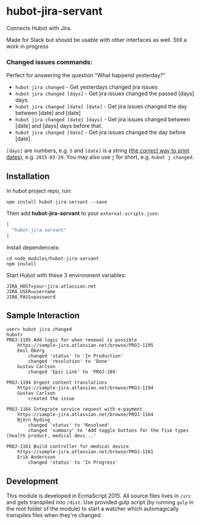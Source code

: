 # hubot-jira-servant

Connects Hubot with Jira. 

Made for Slack but should be usable with other interfaces as well. Still a work in progress

### Changed issues commands:
Perfect for answering the question "What happend yesterday?"

* `hubot jira changed` - Get yesterdays changed jira issues
* `hubot jira changed [days]` - Get jira issues changed the passed [days] days.
* `hubot jira changed [date] [date]` - Get jira issues changed the day between [date] and [date]
* `hubot jira changed [date] [days]` - Get jira issues changed between [date] and [days] days before that.
* `hubot jira changed [date]` - Get jira issues changed the day before [date]

`[days]` are numbers, e.g. `5` and `[date]` is a string ([the correct way to print dates](https://sv.wikipedia.org/wiki/ISO_8601)), e.g. `2015-03-29`. You may also use `j` for short, e.g. `hubot j changed`.

## Installation

In hubot project repo, run:

`npm install hubot-jira-servant --save`

Then add **hubot-jira-servant** to your `external-scripts.json`:

```json
[
  "hubot-jira-servant"
]
```

Install dependenceis:

```
cd node_modules/hubot-jira-servant
npm install
```

Start Hubot with these 3 environment variables:

```
JIRA_HOST=your-jira.atlassian.net
JIRA_USER=username
JIRA_PASS=password
```

## Sample Interaction

```
user> hubot jira changed
hubot> 
PROJ-1195 Add logic for when renewal is possible
    https://sample-jira.atlassian.net/browse/PROJ-1195
    Emil Öberg
        changed 'status' to 'In Production'
        changed 'resolution' to 'Done'
    Gustav Carlson
        changed 'Epic Link' to 'PROJ-289'        

PROJ-1194 Urgent content translations
    https://sample-jira.atlassian.net/browse/PROJ-1194
    Gustav Carlson
        created the issue

PROJ-1164 Integrate service request with e-payment
    https://sample-jira.atlassian.net/browse/PROJ-1164
    Björn Ryding
        changed 'status' to 'Resolved'
        changed 'summary' to 'Add toggle buttons for the five types (health product, medical devi...'        

PROJ-1161 Build controller for medical device
    https://sample-jira.atlassian.net/browse/PROJ-1161
    Erik Andersson
        changed 'status' to 'In Progress'
```

## Development
This module is developed in EcmaScript 2015. All source files lives in `/src` and gets transpiled into `/dist`. Use provided gulp script (by running `gulp` in the root folder of the module) to start a watcher which automagically transpiles files when they're changed.
